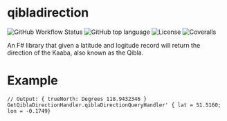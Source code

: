 # qibladirection

![GitHub Workflow Status](https://img.shields.io/github/workflow/status/doniseferi/qibladirection/.NET?style=for-the-badge) ![GitHub top language](https://img.shields.io/github/languages/top/doniseferi/qibladirection?style=for-the-badge) ![License](https://img.shields.io/github/license/doniseferi/qibladirection?style=for-the-badge) ![Coveralls](https://img.shields.io/coveralls/github/doniseferi/qibladirection?style=for-the-badge)

An F# library that given a latitude and logitude record will return the direction of the Kaaba, also known as the Qibla.
# Example
```dotnetcli
// Output: { trueNorth: Degrees 118.9432346 }
GetQiblaDirectionHandler.qiblaDirectionQueryHandler' { lat = 51.5160; lon = -0.1749}
```